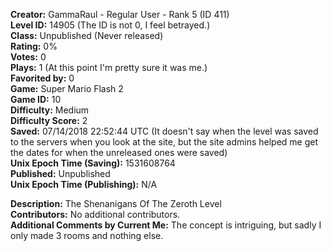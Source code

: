 **Creator:** GammaRaul - Regular User - Rank 5 (ID 411) <br>
**Level ID:** 14905 (The ID is not 0, I feel betrayed.) <br>
**Class:** Unpublished (Never released) <br>
**Rating:** 0% <br>
**Votes:** 0 <br>
**Plays:** 1 (At this point I'm pretty sure it was me.) <br>
**Favorited by:** 0 <br>
**Game:** Super Mario Flash 2 <br>
**Game ID:** 10 <br>
**Difficulty:** Medium <br>
**Difficulty Score:** 2 <br>
**Saved:** 07/14/2018 22:52:44 UTC (It doesn't say when the level was saved to the servers when you look at the site, but the site admins helped me get the dates for when the unreleased ones were saved) <br>
**Unix Epoch Time (Saving):** 1531608764 <br>
**Published:** Unpublished <br>
**Unix Epoch Time (Publishing):** N/A

**Description:** The Shenanigans Of The Zeroth Level <br>
**Contributors:** No additional contributors. <br>
**Additional Comments by Current Me:** The concept is intriguing, but sadly I only made 3 rooms and nothing else.
